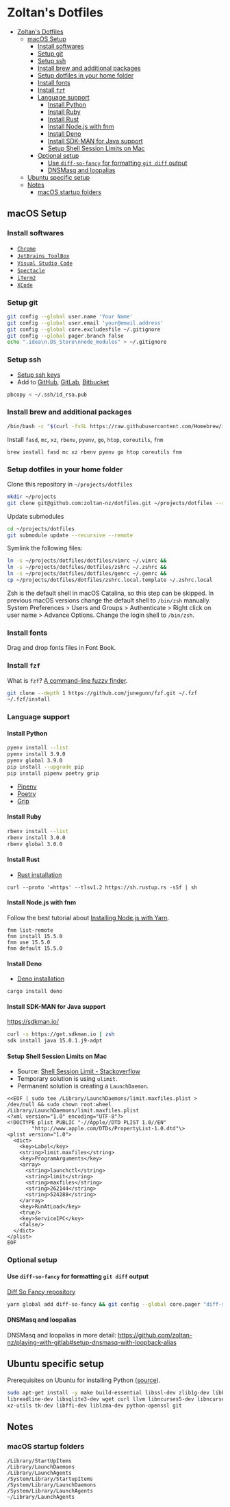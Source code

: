 # Zoltan's Dotfiles

- [Zoltan's Dotfiles](#zoltans-dotfiles)
  - [macOS Setup](#macos-setup)
    - [Install softwares](#install-softwares)
    - [Setup git](#setup-git)
    - [Setup ssh](#setup-ssh)
    - [Install brew and additional packages](#install-brew-and-additional-packages)
    - [Setup dotfiles in your home folder](#setup-dotfiles-in-your-home-folder)
    - [Install fonts](#install-fonts)
    - [Install `fzf`](#install-fzf)
    - [Language support](#language-support)
      - [Install Python](#install-python)
      - [Install Ruby](#install-ruby)
      - [Install Rust](#install-rust)
      - [Install Node.js with fnm](#install-nodejs-with-fnm)
      - [Install Deno](#install-deno)
      - [Install SDK-MAN for Java support](#install-sdk-man-for-java-support)
      - [Setup Shell Session Limits on Mac](#setup-shell-session-limits-on-mac)
    - [Optional setup](#optional-setup)
      - [Use `diff-so-fancy` for formatting `git diff` output](#use-diff-so-fancy-for-formatting-git-diff-output)
      - [DNSMasq and loopalias](#dnsmasq-and-loopalias)
  - [Ubuntu specific setup](#ubuntu-specific-setup)
  - [Notes](#notes)
    - [macOS startup folders](#macos-startup-folders)

## macOS Setup

### Install softwares

- [`Chrome`](https://www.google.com/chrome/)
- [`JetBrains ToolBox`](https://www.jetbrains.com/toolbox-app/)
- [`Visual Studio Code`](https://code.visualstudio.com/)
- [`Spectacle`](https://www.spectacleapp.com/)
- [`iTerm2`](https://www.iterm2.com/)
- [`XCode`](https://apps.apple.com/us/app/xcode/id497799835?mt=12)

### Setup git

```bash
git config --global user.name 'Your Name'
git config --global user.email 'your@email.address'
git config --global core.excludesfile ~/.gitignore
git config --global pager.branch false
echo ".idea\n.DS_Store\nnode_modules" > ~/.gitignore
```

### Setup ssh

- [Setup ssh keys](https://help.github.com/articles/generating-a-new-ssh-key-and-adding-it-to-the-ssh-agent/)
- Add to [GitHub](https://github.com), [GitLab](https://gitlab.com), [Bitbucket](https://bitbucket.com)

```bash
pbcopy < ~/.ssh/id_rsa.pub
```

### Install brew and additional packages

```bash
/bin/bash -c "$(curl -fsSL https://raw.githubusercontent.com/Homebrew/install/master/install.sh)"
```

Install `fasd`, `mc`, `xz`, `rbenv`, `pyenv`, `go`, `htop`, `coreutils`, `fnm`

```
brew install fasd mc xz rbenv pyenv go htop coreutils fnm
```

### Setup dotfiles in your home folder

Clone this repository in `~/projects/dotfiles`

```bash
mkdir ~/projects
git clone git@github.com:zoltan-nz/dotfiles.git ~/projects/dotfiles --recurse-submodules
```

Update submodules

```bash
cd ~/projects/dotfiles
git submodule update --recursive --remote
```

Symlink the following files:

```bash
ln -s ~/projects/dotfiles/dotfiles/vimrc ~/.vimrc &&
ln -s ~/projects/dotfiles/dotfiles/zshrc ~/.zshrc &&
ln -s ~/projects/dotfiles/dotfiles/gemrc ~/.gemrc &&
cp ~/projects/dotfiles/dotfiles/zshrc.local.template ~/.zshrc.local
```

Zsh is the default shell in macOS Catalina, so this step can be skipped. In previous macOS versions change the default shell to `/bin/zsh` manually. System Preferences > Users and Groups > Authenticate > Right click on user name > Advance Options. Change the login shell to `/bin/zsh`.

### Install fonts

Drag and drop fonts files in Font Book.

### Install `fzf`

What is `fzf`? [A command-line fuzzy finder](https://github.com/junegunn/fzf).

```bash
git clone --depth 1 https://github.com/junegunn/fzf.git ~/.fzf
~/.fzf/install
```

### Language support

#### Install Python

```bash
pyenv install --list
pyenv install 3.9.0
pyenv global 3.9.0
pip install --upgrade pip
pip install pipenv poetry grip
```

- [Pipenv](https://pipenv.kennethreitz.org/en/latest/)
- [Poetry](https://poetry.eustace.io/)
- [Grip](https://github.com/joeyespo/grip)

#### Install Ruby

```bash
rbenv install --list
rbenv install 3.0.0
rbenv global 3.0.0
```

#### Install Rust

- [Rust installation](https://doc.rust-lang.org/book/ch01-01-installation.html)

```
curl --proto '=https' --tlsv1.2 https://sh.rustup.rs -sSf | sh
```

#### Install Node.js with fnm

Follow the best tutorial about [Installing Node.js with Yarn](https://yoember.com/nodejs/the-best-way-to-install-node-js-with-yarn/).

```
fnm list-remote
fnm install 15.5.0
fnm use 15.5.0
fnm default 15.5.0
```

#### Install Deno

- [Deno installation](https://deno.land/manual/getting_started/installation)

```
cargo install deno
```

#### Install SDK-MAN for Java support

<https://sdkman.io/>

```bash
curl -s https://get.sdkman.io | zsh
sdk install java 15.0.1.j9-adpt
```

#### Setup Shell Session Limits on Mac

- Source: [Shell Session Limit - Stackoverflow](https://unix.stackexchange.com/questions/108174/how-to-persistently-control-maximum-system-resource-consumption-on-mac?answertab=votes#tab-top)
- Temporary solution is using `ulimit`.
- Permanent solution is creating a `LaunchDaemon`.

```shell
<<EOF | sudo tee /Library/LaunchDaemons/limit.maxfiles.plist > /dev/null && sudo chown root:wheel /Library/LaunchDaemons/limit.maxfiles.plist
<?xml version="1.0" encoding="UTF-8"?>
<!DOCTYPE plist PUBLIC "-//Apple//DTD PLIST 1.0//EN"
        "http://www.apple.com/DTDs/PropertyList-1.0.dtd"\>
<plist version="1.0">
  <dict>
    <key>Label</key>
    <string>limit.maxfiles</string>
    <key>ProgramArguments</key>
    <array>
      <string>launchctl</string>
      <string>limit</string>
      <string>maxfiles</string>
      <string>262144</string>
      <string>524288</string>
    </array>
    <key>RunAtLoad</key>
    <true/>
    <key>ServiceIPC</key>
    <false/>
  </dict>
</plist>
EOF
```

### Optional setup

#### Use `diff-so-fancy` for formatting `git diff` output

[Diff So Fancy repository](https://github.com/so-fancy/diff-so-fancy)

```bash
yarn global add diff-so-fancy && git config --global core.pager "diff-so-fancy | less --tabs=4 -RFX"
```

#### DNSMasq and loopalias

DNSMasq and loopalias in more detail: https://github.com/zoltan-nz/playing-with-gitlab#setup-dnsmasq-with-loopback-alias

## Ubuntu specific setup

Prerequisites on Ubuntu for installing Python ([source](https://github.com/pyenv/pyenv/wiki/common-build-problems)).

```bash
sudo apt-get install -y make build-essential libssl-dev zlib1g-dev libbz2-dev \
libreadline-dev libsqlite3-dev wget curl llvm libncurses5-dev libncursesw5-dev \
xz-utils tk-dev libffi-dev liblzma-dev python-openssl git
```

## Notes

### macOS startup folders

```text
/Library/StartUpItems
/Library/LaunchDaemons
/Library/LaunchAgents
/System/Library/StartupItems
/System/Library/LaunchDaemons
/System/Library/LaunchAgents
~/Library/LaunchAgents
```
